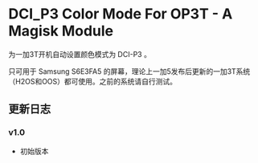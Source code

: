 # DCI_P3 Color Mode For OP3T - A Magisk Module

为一加3T开机自动设置颜色模式为 DCI-P3 。

只可用于 Samsung S6E3FA5 的屏幕，理论上一加5发布后更新的一加3T系统（H2OS和OOS）都可使用。之前的系统请自行测试。

## 更新日志
### v1.0
  - 初始版本
